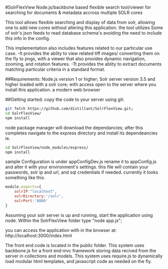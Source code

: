 #SolrFlexView
Node.js/backbone based flexible search tool/viewer for searching for documents & metadata accross multiple SOLR cores

This tool allows flexible searching and display of data from solr, allowing one to add new cores without altering this application. the tool utilizes Some of solr's json feeds to read database schema's avoiding the need to include this info in the config. 

This implementation also includes features related to our particular use case.
	-It provides the ablity to view related tiff images/ converting them on the fly to pngs, with a viewer that also provides dynamic navigation, zooming, and rotation features.
	-Tt provides the ablity to extract documents matching particular criteria in a standard format.

##Requirements: 
Node.js version 1 or higher;
Solr server version 3.5 and higher loaded with a solr core; with access open to the server where you install this application.
a modern web browser

##Getting started:
copy the code to your server using git:

````bash
git fetch https://github.com/distillant/SolrFlexView.git;
cd SolrFlexView/
npm install
````

node package manager will download the dependancies;
after this completes navigate to the express directory and install its dependeancies
ie. 


````bash
cd SolrFlexView/node_modules/express/ 
npm install
````

sample Configuration is under appConfigDev.js rename it to appConfig.js and alter it with your environment's settings. this file will contain your passwords, solr ip and url, and sql credentials if needed.
currently it looks something like this.

````javascript
module.exports={
    solrIP:"localhost",
    solrDirectory:'/solr',
    solrPort:'8080'
}
````
Assuming your solr server is up and running, start the application using node. Within the SolrFlexView folder type "node app.js";

you can access the application with in the browser at:
http://localhost:3000/index.html

The front end code is located in the public folder. This system uses backbone.js for a front end mvc framework storing data recived from the server in collections and models. This system uses require.js to dynamically load modular html templates, and javascript code as needed on the fly.

